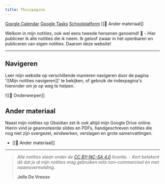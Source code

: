 ```yaml
---
title: Thuispagina
---
```

[Google Calendar](https://calendar.google.com/calendar/u/0/r)   [Google Tasks](https://calendar.google.com/calendar/u/0/r/tasks)  [Schoolplatform](https://erasmusatheneum.smartschool.be/login)  [[📑 Ander materiaal]]

Welkom in mijn notities, ook wel eens tweede hersenen genoemd! 🧠 - Hier publiceer ik alle notities die ik neem. Ik geloof zwaar in het openbaren en publiceren van eigen notities. Daarom deze website! 

---
## Navigeren
Leer mijn website op verschillende manieren navigeren door de pagina '[[Mijn notities navigeren]]' te bekijken, of gebruik de indexpagina's hieronder om je op weg te helpen.

![[📂 Onderwerpen]]

## Ander materiaal
Naast mijn notities op Obsidian zet ik ook altijd mijn Google Drive online. Hierin vind je geannoteerde slides en PDFs, handgeschreven notities die nog niet zijn overgezet, eindwerken, verslagen en grote samenvattingen.
* [[📑 Ander materiaal]]


---



>  *Alle notities staan onder de [CC BY-NC-SA 4.0](https://creativecommons.org/licenses/by-nc-sa/4.0/) licentie. - Kort betekent dit dat je al mijn notities mag gebruiken mits non-commercieel en met naamsvermelding*.
>
>  **Jelle De Vreeze**